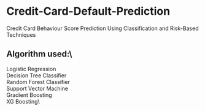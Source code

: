 # Credit-Card-Default-Prediction
Credit Card Behaviour Score Prediction Using Classification and Risk-Based Techniques
## Algorithm used:\
   Logistic Regression\
   Decision Tree Classifier\
   Random Forest Classifier\
   Support Vector Machine\
   Gradient Boosting\
   XG Boosting\
